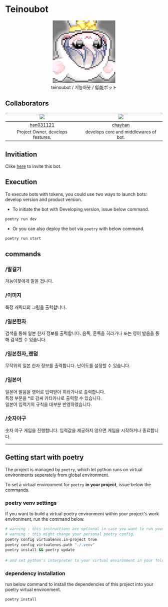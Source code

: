 # Teinoubot

<p align="center">
<img width=200 src="./assets/splash.png">
<br>
teinoubot / 저능아봇 / 低能ボット
</p>



## Collaborators

| <img width=100 src="https://avatars.githubusercontent.com/u/61414506?v=4">                                           | <img width=100 src="https://avatars.githubusercontent.com/u/65532873?v=4">                                  |
|:-----------------------------------------:|:-------------------------------------:|
| [han031121](https://github.com/han031121) | [chayhan](https://github.com/chayhan) |
| Project Owner, develops features.         | develops core and middlewares of bot. |


## Invitiation

Clike [here](https://discord.com/api/oauth2/authorize?client_id=1127962452005507215&permissions=40671259392832&scope=bot) to invite this bot.

## Execution

To execute bots with tokens, you could use two ways to launch bots: develop version and product version.

- To initiate the bot with Developing version, issue below command.

```bash
poetry run dev
```

- Or you can also deploy the bot via `poetry` with below command.

```bash
poetry run start
```

## commands

### /말걸기

저능아봇에게 말을 겁니다.

### /이미지 

특정 캐릭터의 그림을 출력합니다.

### /일본한자

검색을 통해 일본 한자 정보를 출력합니다.
음독, 훈독을 히라가나 또는 영어 발음을 통해 검색할 수 있습니다.

### /일본한자_랜덤

무작위의 일본 한자 정보를 출력합니다. 
난이도를 설정할 수 있습니다.

### /일본어

일본어 발음을 영어로 입력받아 히라가나로 출력합니다.   
특정 부분을 *로 감싸 카타카나로 출력할 수 있습니다.   
일본어 입력기의 규칙을 대부분 반영하였습니다.   

### /숫자야구

숫자 야구 게임을 진행합니다.
입력값을 제공하지 않으면 게임을 시작하거나 종료합니다.

<!-- ## Todo-list -->


---

## Getting start with poetry

The project is managed by `poetry`, which let python runs on virtual environments seperately from global environment.

To set a virtual environment for `poetry` **in your project**, issue below the commands.

### poetry venv settings

If you want to build a virtual poetry environment within your project's work environment, run the command below.

```bash
# warning : this instructions are optional in case you want to run your virtual env in your project folder.
# warning : this might change your personal poetry config.
poetry config virtualenvs.in-project true
poetry config virtualenvs.path "./.venv"
poetry install && poetry update

# and set python's interpreter to your virtual environment in your folder named `.venv` in your project.
```
### dependency installation

run below command to install the dependencies of this project into your poetry virtual environment.

```bash
poetry install
```